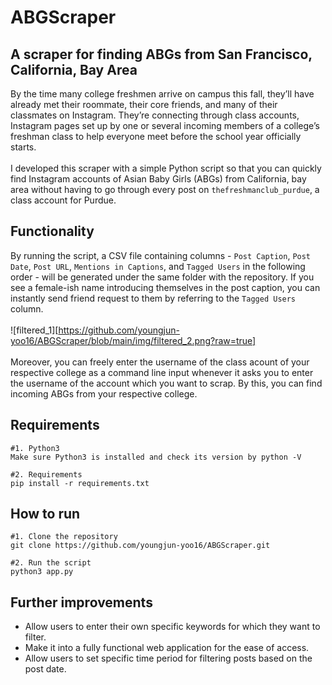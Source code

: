 # ABGScraper
## A scraper for finding ABGs from San Francisco, California, Bay Area
By the time many college freshmen arrive on campus this fall, they’ll have already met their roommate, their core friends, and many of their classmates on Instagram. They’re connecting through class accounts, Instagram pages set up by one or several incoming members of a college’s freshman class to help everyone meet before the school year officially starts. <br> <br>
I developed this scraper with a simple Python script so that you can quickly find Instagram accounts of Asian Baby Girls (ABGs) from California, bay area without having to go through every post on `thefreshmanclub_purdue`, a class account for Purdue. 

## Functionality
By running the script, a CSV file containing columns - `Post Caption`, `Post Date`, `Post URL`, `Mentions in Captions`, and `Tagged Users` in the following order - will be generated under the same folder with the repository. If you see a female-ish name introducing themselves in the post caption, you can instantly send friend request to them by referring to the `Tagged Users` column. <br><br>
![filtered_1][https://github.com/youngjun-yoo16/ABGScraper/blob/main/img/filtered_2.png?raw=true] <br><br>
Moreover, you can freely enter the username of the class acount of your respective college as a command line input whenever it asks you to enter the username of the account which you want to scrap. By this, you can find incoming ABGs from your respective college.

## Requirements
```
#1. Python3
Make sure Python3 is installed and check its version by python -V 

#2. Requirements
pip install -r requirements.txt
```

## How to run
```
#1. Clone the repository 
git clone https://github.com/youngjun-yoo16/ABGScraper.git

#2. Run the script
python3 app.py
```
## Further improvements
- Allow users to enter their own specific keywords for which they want to filter.
- Make it into a fully functional web application for the ease of access.
- Allow users to set specific time period for filtering posts based on the post date.
